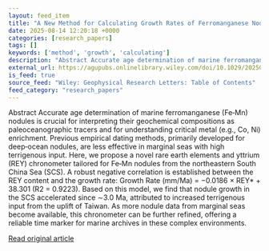 ```yaml
---
layout: feed_item
title: "A New Method for Calculating Growth Rates of Ferromanganese Nodules From Marginal Seas: Implications for Terrigenous Input in the South China Sea"
date: 2025-08-14 12:20:18 +0000
categories: [research_papers]
tags: []
keywords: ['method', 'growth', 'calculating']
description: "Abstract Accurate age determination of marine ferromanganese (Fe‐Mn) nodules is crucial for interpreting their geochemical compositions as paleoceanographic ..."
external_url: https://agupubs.onlinelibrary.wiley.com/doi/10.1029/2025GL116814?af=R
is_feed: true
source_feed: "Wiley: Geophysical Research Letters: Table of Contents"
feed_category: "research_papers"
---
```


Abstract Accurate age determination of marine ferromanganese (Fe‐Mn) nodules is crucial for interpreting their geochemical compositions as paleoceanographic tracers and for understanding critical metal (e.g., Co, Ni) enrichment. Previous empirical dating methods, primarily developed for deep‐ocean nodules, are less effective in marginal seas with high terrigenous input. Here, we propose a novel rare earth elements and yttrium (REY) chronometer tailored for Fe‐Mn nodules from the northeastern South China Sea (SCS). A robust negative correlation is established between the REY content and the growth rate: Growth Rate (mm/Ma) = −0.0186 × REY* + 38.301 (R2 = 0.9223). Based on this model, we find that nodule growth in the SCS accelerated since ∼3.0 Ma, attributed to increased terrigenous input from the uplift of Taiwan. As more nodule data from marginal seas become available, this chronometer can be further refined, offering a reliable time marker for marine archives in these complex environments.

[Read original article](https://agupubs.onlinelibrary.wiley.com/doi/10.1029/2025GL116814?af=R)
